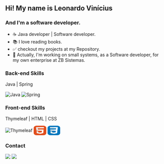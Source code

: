 ## Hi! My name is Leonardo Vinícius 

### And I'm a software developer.

- :coffee: Java developer | Software developer.
- 📚 I love reading books.
- :white_check_mark: checkout my projects at my Repository.
- :handbag: Actually, I'm working on small systems, as a Software developer, for my own enterprise at ZB Sistemas.

### Back-end Skills
<div style="display: inline_block">
   <p>Java | Spring</p>
   <img align="center" alt="Java" height="30" width="80" src="https://img.shields.io/badge/Java-ED8B00?style=for-the-badge&logo=java&logoColor=white"></>
   <img align="center" alt="Spring" height="30" width="80" src="https://img.shields.io/badge/spring-%236DB33F.svg?style=for-the-badge&logo=spring&logoColor=white"></>
</div>

### Front-end Skills
<div style="display: inline_block">
   <p>Thymeleaf | HTML | CSS</p>
   <img align="center" alt="Thymeleaf" height="30" width="40" src="https://www.thymeleaf.org/doc/images/thymeleaf.png"></>
   <img align="center" alt="Thymeleaf" height="30" width="40" src="https://raw.githubusercontent.com/tandpfun/skill-icons/65dea6c4eaca7da319e552c09f4cf5a9a8dab2c8/icons/HTML.svg">
   <img align="center" alt="Thymeleaf" height="30" width="40" src="https://raw.githubusercontent.com/tandpfun/skill-icons/65dea6c4eaca7da319e552c09f4cf5a9a8dab2c8/icons/CSS.svg"></>
</>
</div>

### Contact
<div style="display: inline_block">
  	<a href = "mailto:leonardoviniciuswd@gmail.com" target="_blank"><img src="https://img.shields.io/badge/-Gmail-%23333?style=for-the-badge&logo=gmail&logoColor=white" target="_blank"></a>
 	<a href="https://www.linkedin.com/in/leonardowd/" target="_blank"><img src="https://img.shields.io/badge/-LinkedIn-%230077B5?style=for-the-badge&logo=linkedin&logoColor=white" target="_blank"></a> 
</div>

<!-- https://media.giphy.com/media/3oriNLx3dUqFgVi86I/giphy.gif?cid=ecf05e47qub63oti6aevmdbjhyq7ynsiyvh1tvlc5bij968e&rid=giphy.gif&ct=g
